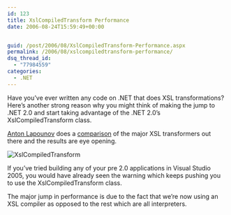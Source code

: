 ```yaml
---
id: 123
title: XslCompiledTransform Performance
date: 2006-08-24T15:59:49+00:00


guid: /post/2006/08/XslCompiledTransform-Performance.aspx
permalink: /2006/08/xslcompiledtransform-performance/
dsq_thread_id:
  - "77984559"
categories:
  - .NET
---
```

<p>Have&nbsp;you&rsquo;ve ever written any code on .NET that does XSL transformations? Here&rsquo;s another strong reason why you might think of making the jump to .NET 2.0 and start taking advantage of the .NET 2.0&rsquo;s XslCompiledTransform class.</p>
<p><a class="headermaintitle" id="_ctl0____ctl0___bt___BlogTitle" href="http://blogs.msdn.com/antosha/default.aspx">Anton Lapounov</a>&nbsp;does a <a href="http://blogs.msdn.com/antosha/archive/2006/07/24/677560.aspx">comparison</a> of&nbsp;the major XSL transformers out there and the results are eye opening.</p>
<p><img alt="XslCompiledTransform" src="{{ site.url }}{{ site.baseurl }}/wp-content/uploads/contentbinary/XslCompiledTransform.jpg" border="0" /></p>
<p>If you&rsquo;ve tried building any of your pre 2.0 applications in Visual Studio 2005, you would have already seen the warning which keeps pushing you to use the XslCompiledTransform class.</p>
<p>The major jump in performance is due to the fact that we&rsquo;re now using an XSL compiler as opposed to the rest which are all interpreters.</p>